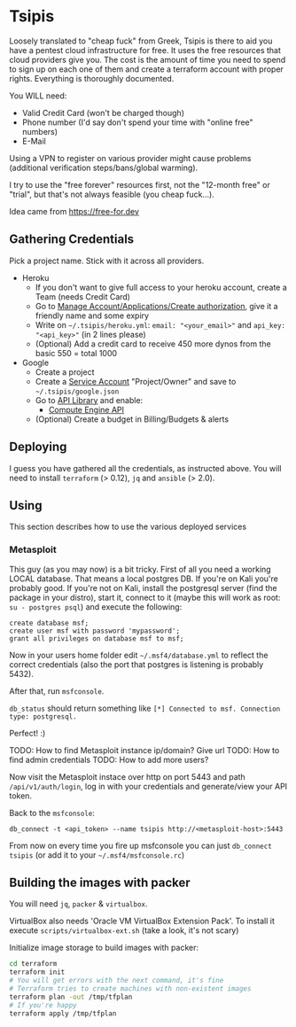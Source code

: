 # Tsipis

Loosely translated to "cheap fuck" from Greek, Tsipis is there to aid you
have a pentest cloud infrastructure for free. It uses the free resources that
cloud providers give you. The cost is the amount of time you need to spend
to sign up on each one of them and create a terraform account with proper
rights. Everything is thoroughly documented.

You WILL need:
 - Valid Credit Card (won't be charged though)
 - Phone number (I'd say don't spend your time with "online free" numbers)
 - E-Mail

Using a VPN to register on various provider might cause problems (additional
verification steps/bans/global warming).

I try to use the "free forever" resources first, not the "12-month free" or
"trial", but that's not always feasible (you cheap fuck...).

Idea came from https://free-for.dev

## Gathering Credentials

Pick a project name. Stick with it across all providers.

- Heroku
  - If you don't want to give full access to your heroku account, create a Team (needs Credit Card)
  - Go to [Manage Account/Applications/Create authorization](https://dashboard.heroku.com/account/applications/authorizations/new), give it a friendly name and some expiry
  - Write on `~/.tsipis/heroku.yml`: `email: "<your_email>"` and `api_key: "<api_key>"` (in 2 lines please)
  - (Optional) Add a credit card to receive 450 more dynos from the basic 550 = total 1000
- Google
  - Create a project
  - Create a [Service Account](https://console.cloud.google.com/apis/credentials/serviceaccountkey) "Project/Owner" and save to `~/.tsipis/google.json`
  - Go to [API Library](https://console.developers.google.com/apis/dashboard) and enable:
    - [Compute Engine API](https://console.developers.google.com/apis/api/compute.googleapis.com)
  - (Optional) Create a budget in Billing/Budgets & alerts

## Deploying

I guess you have gathered all the credentials, as instructed above.
You will need to install `terraform` (> 0.12), `jq` and `ansible` (> 2.0).

## Using

This section describes how to use the various deployed services

### Metasploit

This guy (as you may now) is a bit tricky.
First of all you need a working LOCAL database. That means a local postgres DB.
If you're on Kali you're probably good. If you're not on Kali, install
the postgresql server (find the package in your distro), start it, connect
to it (maybe this will work as root: `su - postgres psql`) and execute
the following:

```pgsql
create database msf;
create user msf with password 'mypassword';
grant all privileges on database msf to msf;
```

Now in your users home folder edit `~/.msf4/database.yml` to reflect the correct
credentials (also the port that postgres is listening is probably 5432).

After that, run `msfconsole`.

`db_status` should return something like
`[*] Connected to msf. Connection type: postgresql.`

Perfect! :)

TODO: How to find Metasploit instance ip/domain? Give url
TODO: How to find admin credentials
TODO: How to add more users?

Now visit the Metasploit instace over http on port 5443 and path
`/api/v1/auth/login`, log in with your credentials and generate/view your
API token.

Back to the `msfconsole`:

`db_connect -t <api_token> --name tsipis http://<metasploit-host>:5443`

From now on every time you fire up msfconsole you can just
`db_connect tsipis` (or add it to your `~/.msf4/msfconsole.rc`)

## Building the images with packer

You will need `jq`, `packer` & `virtualbox`.

VirtualBox also needs 'Oracle VM VirtualBox Extension Pack'.
To install it execute `scripts/virtualbox-ext.sh` (take a look, it's not scary)

Initialize image storage to build images with packer:

```bash
cd terraform
terraform init
# You will get errors with the next command, it's fine
# Terraform tries to create machines with non-existent images
terraform plan -out /tmp/tfplan
# If you're happy
terraform apply /tmp/tfplan
```
